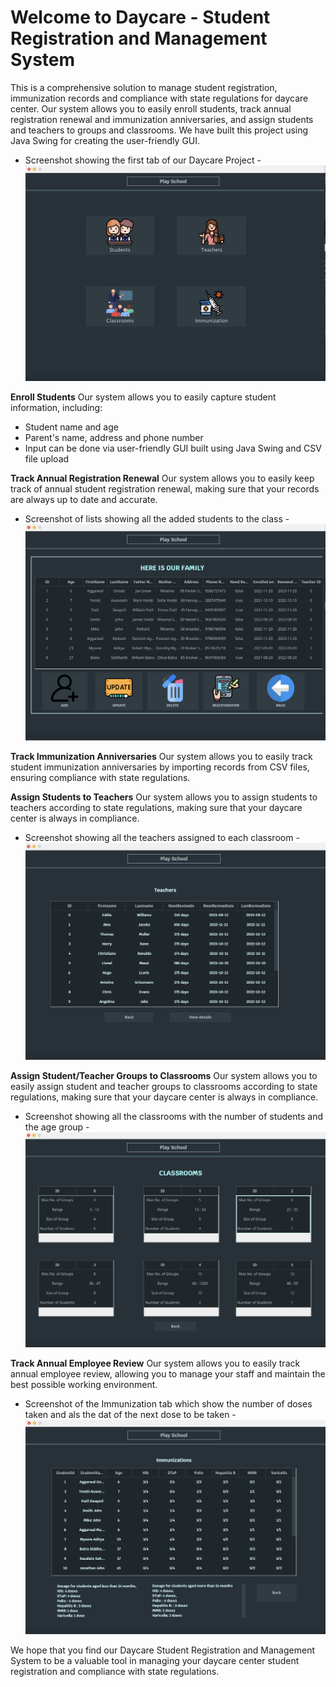 # Welcome to **Daycare - Student Registration and Management System**
This is a comprehensive solution to manage student registration, immunization records and compliance with state regulations for daycare center. Our system allows you to easily enroll students, track annual registration renewal and immunization anniversaries, and assign students and teachers to groups and classrooms. We have built this project using Java Swing for creating the user-friendly GUI.
- Screenshot showing the first tab of our Daycare Project -
![Screenshot of My Project](screenshot1.png)

**Enroll Students**
Our system allows you to easily capture student information, including:

- Student name and age
- Parent's name, address and phone number
- Input can be done via user-friendly GUI built using Java Swing and CSV file upload

**Track Annual Registration Renewal**
Our system allows you to easily keep track of annual student registration renewal, making sure that your records are always up to date and accurate.
- Screenshot of lists showing all the added students to the class -
![Screenshot of My Project](screenshot2.png)

**Track Immunization Anniversaries**
Our system allows you to easily track student immunization anniversaries by importing records from CSV files, ensuring compliance with state regulations.

**Assign Students to Teachers**
Our system allows you to assign students to teachers according to state regulations, making sure that your daycare center is always in compliance.
- Screenshot showing all the teachers assigned to each classroom -
![Screenshot of My Project](screenshot3.png)

**Assign Student/Teacher Groups to Classrooms**
Our system allows you to easily assign student and teacher groups to classrooms according to state regulations, making sure that your daycare center is always in compliance.
- Screenshot showing all the classrooms with the number of students and the age group -
![Screenshot of My Project](screenshot4.png)

**Track Annual Employee Review**
Our system allows you to easily track annual employee review, allowing you to manage your staff and maintain the best possible working environment.
- Screenshot of the Immunization tab which show the number of doses taken and als the dat of the next dose to be taken -
![Screenshot of My Project](screenshot5.png)

We hope that you find our Daycare Student Registration and Management System to be a valuable tool in managing your daycare center student registration and compliance with state regulations.
